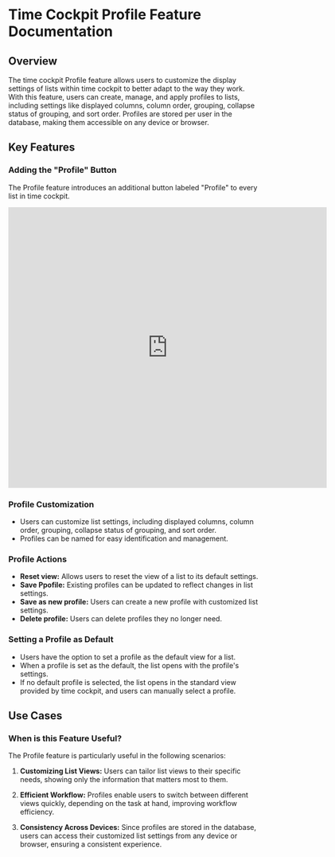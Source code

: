 # Time Cockpit Profile Feature Documentation

## Overview

The time cockpit Profile feature allows users to customize the display settings of lists within time cockpit to better adapt to the way they work. With this feature, users can create, manage, and apply profiles to lists, including settings like displayed columns, column order, grouping, collapse status of grouping, and sort order. Profiles are stored per user in the database, making them accessible on any device or browser.

## Key Features

### Adding the "Profile" Button

The Profile feature introduces an additional button labeled "Profile" to every list in time cockpit.

<iframe src="https://player.vimeo.com/video/864699078?h=fef962b1f8" width="640" height="564" frameborder="0" allow="autoplay; fullscreen" allowfullscreen></iframe>

### Profile Customization

- Users can customize list settings, including displayed columns, column order, grouping, collapse status of grouping, and sort order.
- Profiles can be named for easy identification and management.

### Profile Actions

- **Reset view:** Allows users to reset the view of a list to its default settings.
- **Save Ppofile:** Existing profiles can be updated to reflect changes in list settings.
- **Save as new profile:** Users can create a new profile with customized list settings.
- **Delete profile:** Users can delete profiles they no longer need.

### Setting a Profile as Default

- Users have the option to set a profile as the default view for a list.
- When a profile is set as the default, the list opens with the profile's settings.
- If no default profile is selected, the list opens in the standard view provided by time cockpit, and users can manually select a profile.

## Use Cases

### When is this Feature Useful?

The Profile feature is particularly useful in the following scenarios:

1. **Customizing List Views:** Users can tailor list views to their specific needs, showing only the information that matters most to them.

2. **Efficient Workflow:** Profiles enable users to switch between different views quickly, depending on the task at hand, improving workflow efficiency.

3. **Consistency Across Devices:** Since profiles are stored in the database, users can access their customized list settings from any device or browser, ensuring a consistent experience.